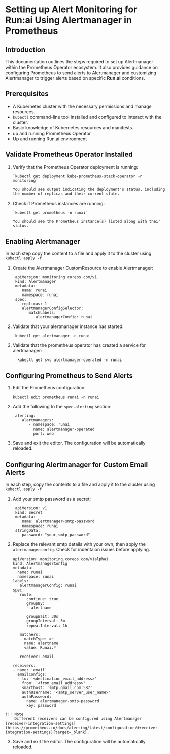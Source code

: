 # Setting up Alert Monitoring for Run:ai Using Alertmanager in Prometheus

## Introduction

This documentation outlines the steps required to set up Alertmanager within the Prometheus Operator ecosystem. It also provides guidance on configuring Prometheus to send alerts to Alertmanager and customizing Alertmanager to trigger alerts based on specific **Run.ai** conditions.

## Prerequisites

* A Kubernetes cluster with the necessary permissions and manage resources.
* `kubectl` command-line tool installed and configured to interact with the cluster.
* Basic knowledge of Kubernetes resources and manifests.
* up and running Prometheus Operator
* Up and running Run.ai environment

## Validate Prometheus Operator Installed

1. Verify that the Prometheus Operator deployment is running:

       `kubectl get deployment kube-prometheus-stack-operator -n monitoring`
    
       You should see output indicating the deployment's status, including the number of replicas and their current state.

2. Check if Prometheus instances are running:

       `kubectl get prometheus -n runai`
    
       You should see the Prometheus instance(s) listed along with their status.

## Enabling Alertmanager
In each step copy the content to a file and apply it to the cluster using `kubectl apply -f`

1. Create the Alertmanager CustomResource to enable Alertmanager:

        apiVersion: monitoring.coreos.com/v1
        kind: Alertmanager
        metadata:
           name: runai
           namespace: runai
        spec:
           replicas: 1
           alertmanagerConfigSelector:
              matchLabels:
                 alertmanagerConfig: runai

2. Validate that your alertmanager instance has started:

        kubectl get alertmanager -n runai

3. Validate that the prometheus operator has created a service for alertmanager:

         kubectl get svc alertmanager-operated -n runai

## Configuring Prometheus to Send Alerts

1. Edit the Prometheus configuration:

      `kubectl edit prometheus runai -n runai`

2. Add the following to the `spec.alerting` section:

        alerting:
           alertmanagers:
              - namespace: runai
                name: alertmanager-operated
                port: web

3. Save and exit the editor. The configuration will be automatically reloaded.

## Configuring Alertmanager for Custom Email Alerts
In each step, copy the contents to a file and apply it to the cluster using `kubectl apply -f`

1. Add your smtp password as a secret:

        apiVersion: v1
        kind: Secret
        metadata:
           name: alertmanager-smtp-password
           namespace: runai
        stringData:
           password: "your_smtp_password"

2.   Replace the relevant smtp details with your own, then apply the `alertmanagerconfig`. Check for indentaion issues before applying.

         apiVersion: monitoring.coreos.com/v1alpha1
         kind: AlertmanagerConfig
         metadata:
           name: runai
           namespace: runai
         labels:
            alertmanagerConfig: runai
         spec:
            route:
               continue: true
               groupBy: 
               - alertname
            
               groupWait: 30s
               groupInterval: 5m
               repeatInterval: 1h

            matchers:
            - matchType: =~
              name: alertname
              value: Runai.*

            receiver: email
         
         receivers:
         - name: 'email'
           emailConfigs:
           - to: '<destination_email_address>'
             from: '<from_email_address>'
             smarthost: 'smtp.gmail.com:587'
             authUsername: '<smtp_server_user_name>'
             authPassword:
               name: alertmanager-smtp-password
               key: password

    !!! Note
        Different receivers can be configured using Alertmanager [receiver-integration-settings](https://prometheus.io/docs/alerting/latest/configuration/#receiver-integration-settings){target=_blank}.

3. Save and exit the editor. The configuration will be automatically reloaded.
